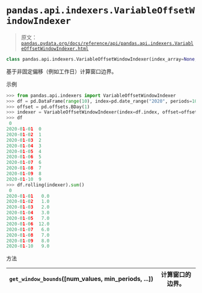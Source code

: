 # `pandas.api.indexers.VariableOffsetWindowIndexer`

> 原文：[`pandas.pydata.org/docs/reference/api/pandas.api.indexers.VariableOffsetWindowIndexer.html`](https://pandas.pydata.org/docs/reference/api/pandas.api.indexers.VariableOffsetWindowIndexer.html)

```py
class pandas.api.indexers.VariableOffsetWindowIndexer(index_array=None, window_size=0, index=None, offset=None, **kwargs)
```

基于非固定偏移（例如工作日）计算窗口边界。

示例

```py
>>> from pandas.api.indexers import VariableOffsetWindowIndexer
>>> df = pd.DataFrame(range(10), index=pd.date_range("2020", periods=10))
>>> offset = pd.offsets.BDay(1)
>>> indexer = VariableOffsetWindowIndexer(index=df.index, offset=offset)
>>> df
 0
2020-01-01  0
2020-01-02  1
2020-01-03  2
2020-01-04  3
2020-01-05  4
2020-01-06  5
2020-01-07  6
2020-01-08  7
2020-01-09  8
2020-01-10  9
>>> df.rolling(indexer).sum()
 0
2020-01-01   0.0
2020-01-02   1.0
2020-01-03   2.0
2020-01-04   3.0
2020-01-05   7.0
2020-01-06  12.0
2020-01-07   6.0
2020-01-08   7.0
2020-01-09   8.0
2020-01-10   9.0 
```

方法

| `get_window_bounds`([num_values, min_periods, ...]) | 计算窗口的边界。 |
| --- | --- |
